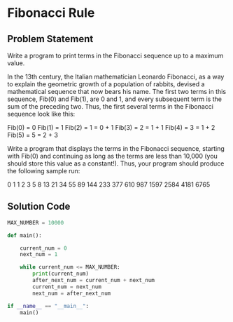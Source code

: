 # Fibonacci Rule

## Problem Statement

Write a program to print terms in the Fibonacci sequence up to a maximum value.

In the 13th century, the Italian mathematician Leonardo Fibonacci, as a way to explain the geometric growth of a population of rabbits, devised a mathematical sequence that now bears his name. The first two terms in this sequence, Fib(0) and Fib(1), are 0 and 1, and every subsequent term is the sum of the preceding two. Thus, the first several terms in the Fibonacci sequence look like this:

Fib(0) = 0 Fib(1) = 1 Fib(2) = 1 = 0 + 1 Fib(3) = 2 = 1 + 1 Fib(4) = 3 = 1 + 2 Fib(5) = 5 = 2 + 3

Write a program that displays the terms in the Fibonacci sequence, starting with Fib(0) and continuing as long as the terms are less than 10,000 (you should store this value as a constant!). Thus, your program should produce the following sample run:

0 1 1 2 3 5 8 13 21 34 55 89 144 233 377 610 987 1597 2584 4181 6765

## Solution Code

```python
MAX_NUMBER = 10000

def main():

    current_num = 0
    next_num = 1

    while current_num <= MAX_NUMBER:
        print(current_num)
        after_next_num = current_num + next_num
        current_num = next_num
        next_num = after_next_num

if __name__ == "__main__":
    main()